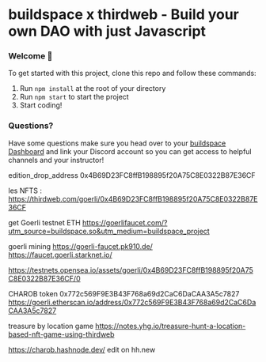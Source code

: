 # buildspace x thirdweb - Build your own DAO with just Javascript

### **Welcome 👋**
To get started with this project, clone this repo and follow these commands:

1. Run `npm install` at the root of your directory
2. Run `npm start` to start the project
3. Start coding!

### **Questions?**
Have some questions make sure you head over to your [buildspace Dashboard](https://app.buildspace.so/projects/COb520aae3-7925-42f4-a5e7-eaf718933766) and link your Discord account so you can get access to helpful channels and your instructor!

edition_drop_address 0x4B69D23FC8ffB198895f20A75C8E0322B87E36CF

les NFTS : https://thirdweb.com/goerli/0x4B69D23FC8ffB198895f20A75C8E0322B87E36CF

get Goerli testnet ETH https://goerlifaucet.com/?utm_source=buildspace.so&utm_medium=buildspace_project

goerli mining https://goerli-faucet.pk910.de/
https://faucet.goerli.starknet.io/

https://testnets.opensea.io/assets/goerli/0x4B69D23FC8ffB198895f20A75C8E0322B87E36CF/0

CHAROB token 0x772c569F9E3B43F768a69d2CaC6DaCAA3A5c7827
https://goerli.etherscan.io/address/0x772c569F9E3B43F768a69d2CaC6DaCAA3A5c7827


treasure by location game https://notes.yhg.io/treasure-hunt-a-location-based-nft-game-using-thirdweb

https://charob.hashnode.dev/ edit on hh.new
